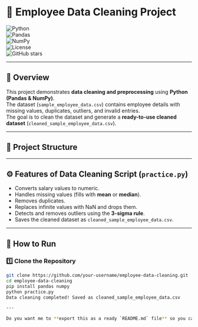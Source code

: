 # 🧹 Employee Data Cleaning Project  

![Python](https://img.shields.io/badge/Python-3.8%2B-blue?logo=python)  
![Pandas](https://img.shields.io/badge/Pandas-Used-green?logo=pandas)  
![NumPy](https://img.shields.io/badge/NumPy-Used-orange?logo=numpy)  
![License](https://img.shields.io/badge/License-MIT-purple)  
![GitHub stars](https://img.shields.io/github/stars/your-username/employee-data-cleaning?style=social)  

---

## 📌 Overview  
This project demonstrates **data cleaning and preprocessing** using **Python (Pandas & NumPy)**.  
The dataset (`sample_employee_data.csv`) contains employee details with missing values, duplicates, outliers, and invalid entries.  
The goal is to clean the dataset and generate a **ready-to-use cleaned dataset** (`cleaned_sample_employee_data.csv`).  

---

## 📂 Project Structure  

---

## ⚙️ Features of Data Cleaning Script (`practice.py`)
- Converts salary values to numeric.  
- Handles missing values (fills with **mean** or **median**).  
- Removes duplicates.  
- Replaces infinite values with NaN and drops them.  
- Detects and removes outliers using the **3-sigma rule**.  
- Saves the cleaned dataset as `cleaned_sample_employee_data.csv`.  

---

## 🚀 How to Run  

### 1️⃣ Clone the Repository
```bash
git clone https://github.com/your-username/employee-data-cleaning.git
cd employee-data-cleaning
pip install pandas numpy
python practice.py
Data cleaning completed! Saved as cleaned_sample_employee_data.csv

---

Do you want me to **export this as a ready `README.md` file** so you can just drop it into your repo without copy-pasting?

